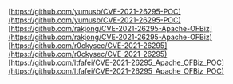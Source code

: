 [https://github.com/yumusb/CVE-2021-26295-POC](https://github.com/yumusb/CVE-2021-26295-POC)
[https://github.com/rakjong/CVE-2021-26295-Apache-OFBiz](https://github.com/rakjong/CVE-2021-26295-Apache-OFBiz)
[https://github.com/r0ckysec/CVE-2021-26295](https://github.com/r0ckysec/CVE-2021-26295)
[https://github.com/ltfafei/CVE-2021-26295_Apache_OFBiz_POC](https://github.com/ltfafei/CVE-2021-26295_Apache_OFBiz_POC)
